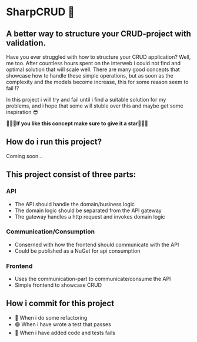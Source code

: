 # SharpCRUD 🧙 
## A better way to structure your CRUD-project with validation.

Have you ever struggled with how to structure your CRUD application? Well, me too. 
After countless hours spent on the interweb i could not find and optimal solution that will scale well.
There are many good concepts that showcase how to handle these simple operations, but as soon as the complexity and 
the models become increase, this for some reason seem to fail ⁉️

In this project i will try and fail until i find a suitable solution for my problems, and i hope that some will stuble over this
and maybe get some inspiration 😎

🌟🌟🌟**If you like this concept make sure to give it a star**🌟🌟🌟

## How do i run this project?
Coming soon...

## This project consist of three parts:

### API
- The API should handle the domain/business logic
- The domain logic should be separated from the API gateway
- The gateway handles a http request and invokes domain logic

### Communication/Consumption
- Conserned with how the frontend should communicate with the API
- Could be published as a NuGet for api consumption

### Frontend
- Uses the communication-part to communicate/consume the API
- Simple frontend to showcase CRUD

## How i commit for this project
- 🔵 When i do some refactoring
- 🟢 When i have wrote a test that passes
- 🔴 When i have added code and tests fails
